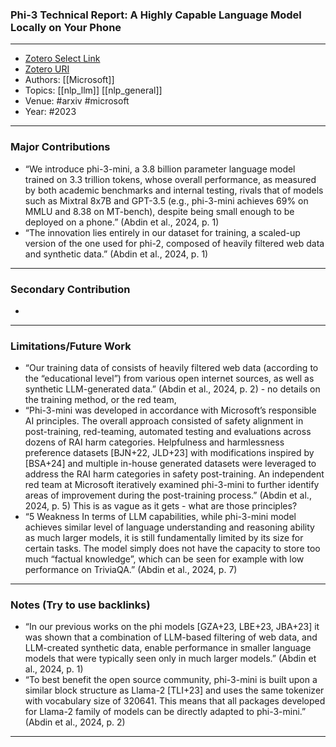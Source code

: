 ### Phi-3 Technical Report: A Highly Capable Language Model Locally on Your Phone
---
- [Zotero Select Link](zotero://select/groups/2480461/items/7ASSCSKI)
- [Zotero URI](https://www.zotero.org/groups/2480461/items/7ASSCSKI)
- Authors: [[Microsoft]]
- Topics: [[nlp_llm]] [[nlp_general]]
- Venue: #arxiv #microsoft 
- Year: #2023

---
### Major Contributions
- “We introduce phi-3-mini, a 3.8 billion parameter language model trained on 3.3 trillion tokens, whose overall performance, as measured by both academic benchmarks and internal testing, rivals that of models such as Mixtral 8x7B and GPT-3.5 (e.g., phi-3-mini achieves 69% on MMLU and 8.38 on MT-bench), despite being small enough to be deployed on a phone.” (Abdin et al., 2024, p. 1)
- “The innovation lies entirely in our dataset for training, a scaled-up version of the one used for phi-2, composed of heavily filtered web data and synthetic data.” (Abdin et al., 2024, p. 1)
---
### Secondary Contribution
- 
---
### Limitations/Future Work
- “Our training data of consists of heavily filtered web data (according to the “educational level”) from various open internet sources, as well as synthetic LLM-generated data.” (Abdin et al., 2024, p. 2) - no details on the training method, or the red team, 
- “Phi-3-mini was developed in accordance with Microsoft’s responsible AI principles. The overall approach consisted of safety alignment in post-training, red-teaming, automated testing and evaluations across dozens of RAI harm categories. Helpfulness and harmlessness preference datasets [BJN+22, JLD+23] with modifications inspired by [BSA+24] and multiple in-house generated datasets were leveraged to address the RAI harm categories in safety post-training. An independent red team at Microsoft iteratively examined phi-3-mini to further identify areas of improvement during the post-training process.” (Abdin et al., 2024, p. 5) This is as vague as it gets - what are those principles?
- “5 Weakness In terms of LLM capabilities, while phi-3-mini model achieves similar level of language understanding and reasoning ability as much larger models, it is still fundamentally limited by its size for certain tasks. The model simply does not have the capacity to store too much “factual knowledge”, which can be seen for example with low performance on TriviaQA.” (Abdin et al., 2024, p. 7)
---
### Notes (Try to use backlinks)
- “In our previous works on the phi models [GZA+23, LBE+23, JBA+23] it was shown that a combination of LLM-based filtering of web data, and LLM-created synthetic data, enable performance in smaller language models that were typically seen only in much larger models.” (Abdin et al., 2024, p. 1)
- “To best benefit the open source community, phi-3-mini is built upon a similar block structure as Llama-2 [TLI+23] and uses the same tokenizer with vocabulary size of 320641. This means that all packages developed for Llama-2 family of models can be directly adapted to phi-3-mini.” (Abdin et al., 2024, p. 2)
---
